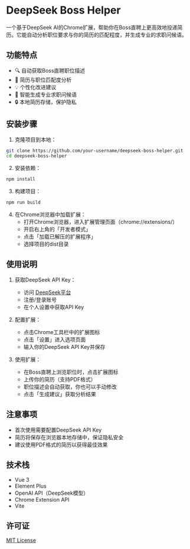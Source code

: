 # DeepSeek Boss Helper

一个基于DeepSeek AI的Chrome扩展，帮助你在Boss直聘上更高效地投递简历。它能自动分析职位要求与你的简历的匹配程度，并生成专业的求职问候语。

## 功能特点

- 🔍 自动获取Boss直聘职位描述
- 📄 简历与职位匹配度分析
- 💡 个性化改进建议
- 💬 智能生成专业求职问候语
- 🔒 本地简历存储，保护隐私

## 安装步骤

1. 克隆项目到本地：
```bash
git clone https://github.com/your-username/deepseek-boss-helper.git
cd deepseek-boss-helper
```

2. 安装依赖：
```bash
npm install
```

3. 构建项目：
```bash
npm run build
```

4. 在Chrome浏览器中加载扩展：
   - 打开Chrome浏览器，进入扩展管理页面（chrome://extensions/）
   - 开启右上角的「开发者模式」
   - 点击「加载已解压的扩展程序」
   - 选择项目的dist目录

## 使用说明

1. 获取DeepSeek API Key：
   - 访问 [DeepSeek平台](https://platform.deepseek.com)
   - 注册/登录账号
   - 在个人设置中获取API Key

2. 配置扩展：
   - 点击Chrome工具栏中的扩展图标
   - 点击「设置」进入选项页面
   - 输入你的DeepSeek API Key并保存

3. 使用扩展：
   - 在Boss直聘上浏览职位时，点击扩展图标
   - 上传你的简历（支持PDF格式）
   - 职位描述会自动获取，你也可以手动修改
   - 点击「生成建议」获取分析结果

## 注意事项

- 首次使用需要配置DeepSeek API Key
- 简历将保存在浏览器本地存储中，保证隐私安全
- 建议使用PDF格式的简历以获得最佳效果

## 技术栈

- Vue 3
- Element Plus
- OpenAI API（DeepSeek模型）
- Chrome Extension API
- Vite

## 许可证

[MIT License](LICENSE)